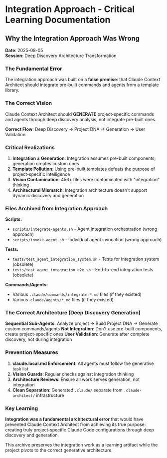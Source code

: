 # Integration Approach - Critical Learning Documentation

## Why the Integration Approach Was Wrong

**Date**: 2025-08-05  
**Session**: Deep Discovery Architecture Transformation  

### The Fundamental Error

The integration approach was built on a **false premise**: that Claude Context Architect should integrate pre-built commands and agents from a template library.

### The Correct Vision

Claude Context Architect should **GENERATE** project-specific commands and agents through deep discovery analysis, not integrate pre-built ones.

**Correct Flow**: Deep Discovery → Project DNA → Generation → User Validation

### Critical Realizations

1. **Integration ≠ Generation**: Integration assumes pre-built components; generation creates custom ones
2. **Template Pollution**: Using pre-built templates defeats the purpose of project-specific intelligence
3. **Vision Contamination**: 456+ files were contaminated with "integration" thinking
4. **Architectural Mismatch**: Integration architecture doesn't support dynamic discovery and generation

### Files Archived from Integration Approach

**Scripts:**
- `scripts/integrate-agents.sh` - Agent integration orchestration (wrong approach)
- `scripts/invoke-agent.sh` - Individual agent invocation (wrong approach)

**Tests:**
- `tests/test_agent_integration_system.sh` - Tests for integration system (obsolete)
- `tests/test_agent_integration_e2e.sh` - End-to-end integration tests (obsolete)

**Commands/Agents:**
- Various `.claude/commands/integrate-*.md` files (if they existed)
- Various`.claude/agents/*.md` files (if they existed)

### The Correct Architecture (Deep Discovery Generation)

**Sequential Sub-Agents**: Analyze project → Build Project DNA → Generate custom commands/agents
**Not Integration**: Don't use pre-built components, create project-specific ones
**User Validation**: Generate after complete discovery, not during integration

### Prevention Measures

1. **claude.local.md Enforcement**: All agents must follow the generative task list
2. **Vision Guards**: Regular checks against integration thinking
3. **Architecture Reviews**: Ensure all work serves generation, not integration
4. **Clean Separation**: Generated `.claude/` separate from `.claude-architect/` infrastructure

### Key Learning

**Integration was a fundamental architectural error** that would have prevented Claude Context Architect from achieving its true purpose: creating truly project-specific Claude Code configurations through deep discovery and generation.

This archive preserves the integration work as a learning artifact while the project pivots to the correct generative architecture.